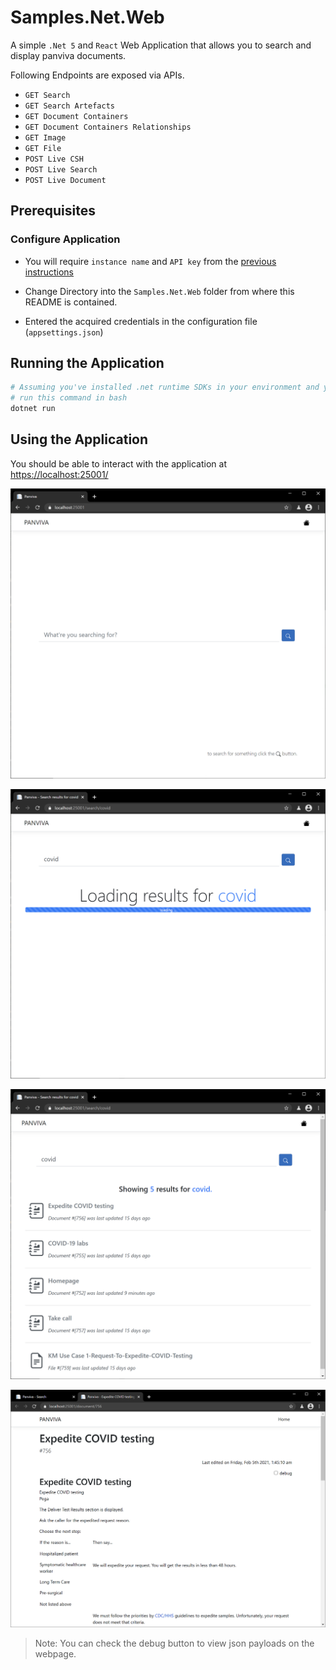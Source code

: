 # Samples.Net.Web

A simple `.Net 5` and `React` Web Application that allows you to search and display panviva documents.

Following Endpoints are exposed via APIs.

- `GET Search`
- `GET Search Artefacts`
- `GET Document Containers`
- `GET Document Containers Relationships`
- `GET Image`
- `GET File`
- `POST Live CSH`
- `POST Live Search`
- `POST Live Document`

## Prerequisites

### Configure Application

- You will require `instance name` and `API key` from the [previous instructions](../README.md#how-to-get-credentials)

- Change Directory into the `Samples.Net.Web` folder from where this README is contained.

- Entered the acquired credentials in the configuration file (`appsettings.json`)

## Running the Application

```bash
# Assuming you've installed .net runtime SDKs in your environment and you are in correct directory
# run this command in bash
dotnet run
```

## Using the Application

You should be able to interact with the application at [https://localhost:25001/](https://localhost:25001/)

![Panviva Home Page](documentation/home-page.png)

![Panviva Search Results Loading](documentation/search-loading.png)

![Panviva Search Results](documentation/search-results.png)

![Panviva Document](documentation/document.png)

> Note: You can check the debug button to view json payloads on the webpage.
